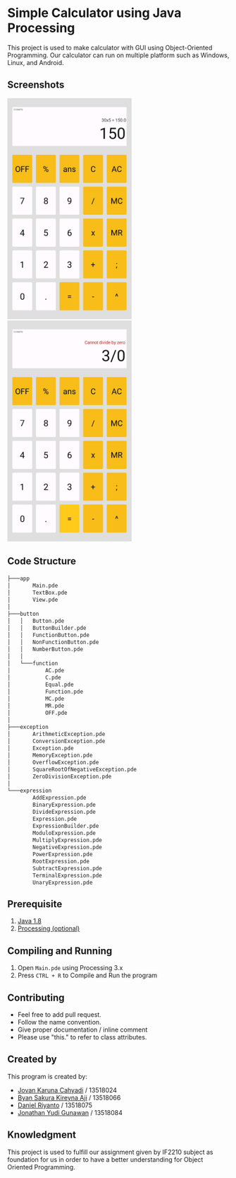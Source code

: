 # Simple Calculator using Java Processing
This project is used to make calculator with GUI using Object-Oriented Programming. Our calculator can run on multiple platform such as Windows, Linux, and Android.

## Screenshots
<img src="docs/Screenshot1.jpg" height="500"> <img src="docs/Screenshot2.jpg" height= "500">

## Code Structure
```
├───app
│       Main.pde
│       TextBox.pde
│       View.pde
│
├───button
│   │   Button.pde
│   │   ButtonBuilder.pde
│   │   FunctionButton.pde
│   │   NonFunctionButton.pde
│   │   NumberButton.pde
│   │
│   └───function
│           AC.pde
│           C.pde
│           Equal.pde
│           Function.pde
│           MC.pde
│           MR.pde
│           OFF.pde
│
├───exception
│       ArithmeticException.pde
│       ConversionException.pde
│       Exception.pde
│       MemoryException.pde
│       OverflowException.pde
│       SquareRootOfNegativeException.pde
│       ZeroDivisionException.pde
│
└───expression
        AddExpression.pde
        BinaryExpression.pde
        DivideExpression.pde
        Expression.pde
        ExpressionBuilder.pde
        ModuloExpression.pde
        MultiplyExpression.pde
        NegativeExpression.pde
        PowerExpression.pde
        RootExpression.pde
        SubtractExpression.pde
        TerminalExpression.pde
        UnaryExpression.pde
```

## Prerequisite
1. [Java 1.8](https://www.oracle.com/java/technologies/javase-jdk8-downloads.html)
1. [Processing (optional)](https://processing.org/download/)

## Compiling and Running
1. Open `Main.pde` using Processing 3.x
1. Press `CTRL + R` to Compile and Run the program

## Contributing
- Feel free to add pull request.
- Follow the name convention.
- Give proper documentation / inline comment
- Please use "this." to refer to class attributes.

## Created by
This program is created by:
- [Jovan Karuna Cahyadi](https://github.com/JovanKaruna)    / 13518024
- [Byan Sakura Kireyna Aji](https://github.com/prtmery) / 13518066
- [Daniel Riyanto](https://github.com/Daniel-Ri)          / 13518075
- [Jonathan Yudi Gunawan](https://github.com/JonathanGun)   / 13518084

## Knowledgment
This project is used to fulfill our assignment given by IF2210 subject as foundation for us in order to have a better understanding for Object Oriented Programming. 
